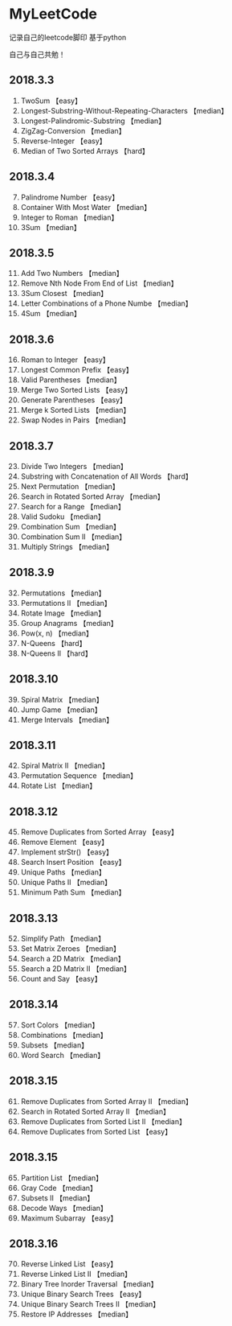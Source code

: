 # MyLeetCode

记录自己的leetcode脚印 基于python

自己与自己共勉！

## 2018.3.3

1. TwoSum 【easy】
2. Longest-Substring-Without-Repeating-Characters 【median】
3. Longest-Palindromic-Substring 【median】
4. ZigZag-Conversion 【median】
5. Reverse-Integer 【easy】
6. Median of Two Sorted Arrays 【hard】

## 2018.3.4

7. Palindrome Number 【easy】
8. Container With Most Water 【median】
9. Integer to Roman 【median】
10. 3Sum 【median】

## 2018.3.5

11. Add Two Numbers 【median】
12. Remove Nth Node From End of List 【median】
13. 3Sum Closest 【median】
14. Letter Combinations of a Phone Numbe 【median】
15. 4Sum 【median】

## 2018.3.6

16. Roman to Integer 【easy】 
17. Longest Common Prefix 【easy】
18. Valid Parentheses 【median】
19. Merge Two Sorted Lists 【easy】
20. Generate Parentheses 【easy】
21. Merge k Sorted Lists 【median】
22. Swap Nodes in Pairs 【median】

## 2018.3.7

23. Divide Two Integers 【median】
24. Substring with Concatenation of All Words 【hard】
25. Next Permutation 【median】
26. Search in Rotated Sorted Array 【median】
27. Search for a Range 【median】
28. Valid Sudoku 【median】
29. Combination Sum 【median】
30. Combination Sum II 【median】
31. Multiply Strings 【median】

## 2018.3.9

32. Permutations 【median】
33. Permutations II 【median】 
34. Rotate Image 【median】
35. Group Anagrams 【median】	
36. Pow(x, n) 【median】
37. N-Queens 【hard】
38. N-Queens II 【hard】

## 2018.3.10

39. Spiral Matrix 【median】
40. Jump Game 【median】
41. Merge Intervals 【median】

## 2018.3.11

42. Spiral Matrix II 【median】
43. Permutation Sequence 【median】
44. Rotate List 【median】

## 2018.3.12

45. Remove Duplicates from Sorted Array 【easy】
46. Remove Element 【easy】 
47.	Implement strStr() 【easy】  
48. Search Insert Position 【easy】  
49. Unique Paths 【median】 
50. Unique Paths II 【median】 
51. Minimum Path Sum 【median】

## 2018.3.13

52. Simplify Path 【median】
53. Set Matrix Zeroes 【median】 
54. Search a 2D Matrix 【median】
55. Search a 2D Matrix II 【median】
56. Count and Say 【easy】

## 2018.3.14

57. Sort Colors 【median】
58. Combinations 【median】
59. Subsets 【median】
60. Word Search 【median】

## 2018.3.15

61. Remove Duplicates from Sorted Array II 【median】
62. Search in Rotated Sorted Array II 【median】
63. Remove Duplicates from Sorted List II 【median】
64. Remove Duplicates from Sorted List 【easy】

## 2018.3.15

65. Partition List 【median】 
66. Gray Code 【median】
67. Subsets II 【median】
68. Decode Ways 【median】
69. Maximum Subarray 【easy】

## 2018.3.16

70. Reverse Linked List 【easy】
71. Reverse Linked List II 【median】
72. Binary Tree Inorder Traversal 【median】
73. Unique Binary Search Trees 【easy】
74. Unique Binary Search Trees II 【median】
75.	Restore IP Addresses 【median】
